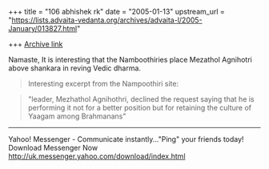+++
title = "106 abhishek rk"
date = "2005-01-13"
upstream_url = "https://lists.advaita-vedanta.org/archives/advaita-l/2005-January/013827.html"

+++
[Archive link](https://lists.advaita-vedanta.org/archives/advaita-l/2005-January/013827.html)

Namaste,
It is interesting that the Namboothiries place
Mezathol Agnihotri above shankara in reving Vedic
dharma.


>Interesting excerpt from the Nampoothiri site:

>"leader, Mezhathol Agnihothri, declined the request
>saying that he is performing it not for a better
position but for retaining the culture of Yaagam among
Brahmanans"



________________________________________________________________________
Yahoo! Messenger - Communicate instantly..."Ping" 
your friends today! Download Messenger Now 
http://uk.messenger.yahoo.com/download/index.html

